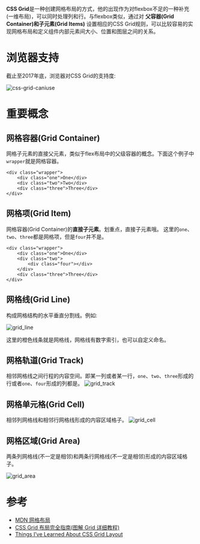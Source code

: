 
**CSS Grid**是一种创建网格布局的方式，他的出现作为对flexbox不足的一种补充(一维布局)，可以同时处理列和行。与flexbox类似，通过对 **父容器(Grid Container)和子元素(Grid Items)** 设置相应的CSS Grid规则，可以比较容易的实现网格布局和定义组件内部元素间大小、位置和图层之间的关系。

# 浏览器支持
截止至2017年底，浏览器对CSS Grid的支持度:

![css-grid-caniuse](http://7xrunf.com1.z0.glb.clouddn.com/blog/cssgrid/css-grid-caniuse.png)

# 重要概念

## 网格容器(Grid Container)

网格子元素的直接父元素，类似于flex布局中的父级容器的概念。下面这个例子中```wrapper```就是网格容器。
```
<div class="wrapper">
    <div class="one">One</div>
    <div class="two">Two</div>
    <div class="three">Three</div>
</div>
```

## 网格项(Grid Item)

网格容器(Grid Container)的**直接子元素**。划重点，直接子元素哦。
这里的```one```、```two```、```three```都是网格项，但是```four```并不是。
```
<div class="wrapper">
    <div class="one">One</div>
    <div class="two">
        <div class="four"></div>
    </div>
    <div class="three">Three</div>
</div>
```

## 网格线(Grid Line)

构成网格结构的水平垂直分割线。例如:

![grid_line](http://7xrunf.com1.z0.glb.clouddn.com/blog/cssgrid/grid_line1.png)

这里的橙色线条就是网格线，网格线有数字索引，也可以自定义命名。

## 网格轨道(Grid Track)
相邻网格线之间行程的内容空间。即某一列或者某一行，```one```、```two```、```three```形成的行或者```one```、```four```形成的列都是。
![grid_track](http://7xrunf.com1.z0.glb.clouddn.com/blog/cssgrid/grid_track.png)

## 网格单元格(Grid Cell)
相邻列网格线和相邻行网格线形成的内容区域格子。
![grid_cell](http://7xrunf.com1.z0.glb.clouddn.com/blog/cssgrid/grid_cell.png)

## 网格区域(Grid Area)
两条列网格线(不一定是相邻)和两条行网格线(不一定是相邻)形成的内容区域格子。

![grid_area](http://7xrunf.com1.z0.glb.clouddn.com/blog/cssgrid/grid_area.png)


# 参考
- [MDN 网格布局](https://developer.mozilla.org/zh-CN/docs/Web/CSS/CSS_Grid_Layout)
- [CSS Grid 布局完全指南(图解 Grid 详细教程)](http://www.css88.com/archives/8510)
- [Things I’ve Learned About CSS Grid Layout](https://css-tricks.com/things-ive-learned-css-grid-layout/)